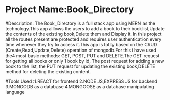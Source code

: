 # Project Name:Book_Directory

#Description: The Book_Directory is a full stack app using MERN as the technology.This app alllows the users to add a book to their booklist,Update the contents 
              of the existing book,Delete them and Display it. In this project all the routes present are protected and requires user authentication every time whenever
              they try to access it.This app is totlly based on the CRUD (Create,Read,Update,Delete) operation of mongodb.For this i have used the4 most basic methods: GET,                   POST, PUT and DELETE.The GET request for getting all books or only 1 book by id, The post request for adding a new book to the list, the PUT request for updating               the existing book,DELETE method for deleting the existing content.
 
 
 #Tools Used :1.REACT for frontend
              2.NODE JS,EXPRESS JS for backend
              3.MONGODB as a database
              4.MONGOOSE as a database manipulating language
              
              
   
   
